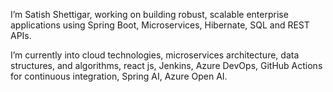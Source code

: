 I’m Satish Shettigar, working on building robust, scalable enterprise applications using Spring Boot, Microservices, Hibernate, SQL and REST APIs.

I’m currently into cloud technologies, microservices architecture, data structures, and algorithms, react js, Jenkins, Azure DevOps, GitHub Actions for continuous integration, Spring AI, Azure Open AI.
